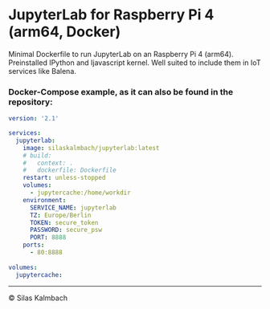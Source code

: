 # JupyterLab for Raspberry Pi 4 (arm64, Docker)

Minimal Dockerfile to run JupyterLab on an Raspberry Pi 4 (arm64). Preinstalled IPython and Ijavascript kernel. Well suited to include them in IoT services like Balena.

### Docker-Compose example, as it can also be found in the repository:
```yaml
version: '2.1'

services:
  jupyterlab:
    image: silaskalmbach/jupyterlab:latest
    # build: 
    #   context: .
    #   dockerfile: Dockerfile
    restart: unless-stopped
    volumes:
      - jupytercache:/home/workdir
    environment:
      SERVICE_NAME: jupyterlab
      TZ: Europe/Berlin
      TOKEN: secure_token
      PASSWORD: secure_psw
      PORT: 8888
    ports:
      - 80:8888
    
volumes:
  jupytercache:
```

---
© Silas Kalmbach
